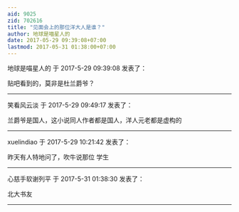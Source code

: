 ```yaml
---
aid: 9025
zid: 702616
title: "见面会上的那位洋大人是谁？"
author: 地球是喵星人的
date: 2017-05-29 09:39:08+07:00
lastmod: 2017-05-31 01:38:00+07:00
---
```


地球是喵星人的 于 2017-5-29 09:39:08 发表了：

贴吧看到的，莫非是杜兰爵爷？

---

笑看风云淡 于 2017-5-29 09:49:17 发表了：

兰爵爷是国人，这小说同人作者都是国人，洋人元老都是虚构的

---

xuelindiao 于 2017-5-29 10:21:42 发表了：

昨天有人特地问了，吹牛说那位 学生

---

心慈手软谢列平 于 2017-5-31 01:38:30 发表了：

北大书友

---

